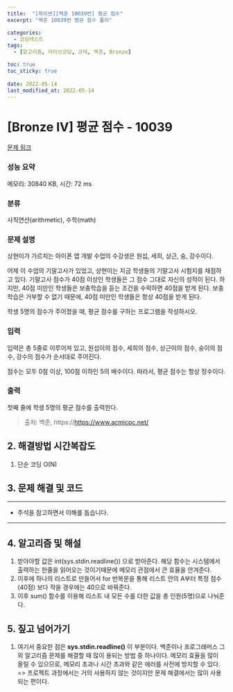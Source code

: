 ```yaml
---
title:  "[파이썬][백준 10039번] 평균 점수"
excerpt: "백준 10039번 평균 점수 풀이"

categories:
  - 코딩테스트
tags:
  - [알고리즘, 라이브코딩, 코테, 백준, Bronze]

toc: true
toc_sticky: true
 
date: 2022-05-14
last_modified_at: 2022-05-14
---
```



# [Bronze IV] 평균 점수 - 10039 

[문제 링크](https://www.acmicpc.net/problem/10039) 

### 성능 요약

메모리: 30840 KB, 시간: 72 ms

### 분류

사칙연산(arithmetic), 수학(math)

### 문제 설명

<p>상현이가 가르치는 아이폰 앱 개발 수업의 수강생은 원섭, 세희, 상근, 숭, 강수이다.</p>

<p>어제 이 수업의 기말고사가 있었고, 상현이는 지금 학생들의 기말고사 시험지를 채점하고 있다. 기말고사 점수가 40점 이상인 학생들은 그 점수 그대로 자신의 성적이 된다. 하지만, 40점 미만인 학생들은 보충학습을 듣는 조건을 수락하면 40점을 받게 된다. 보충학습은 거부할 수 없기 때문에, 40점 미만인 학생들은 항상 40점을 받게 된다.</p>

<p>학생 5명의 점수가 주어졌을 때, 평균 점수를 구하는 프로그램을 작성하시오.</p>

### 입력 

 <p>입력은 총 5줄로 이루어져 있고, 원섭이의 점수, 세희의 점수, 상근이의 점수, 숭이의 점수, 강수의 점수가 순서대로 주어진다.</p>

<p>점수는 모두 0점 이상, 100점 이하인 5의 배수이다. 따라서, 평균 점수는 항상 정수이다. </p>

### 출력 

 <p>첫째 줄에 학생 5명의 평균 점수를 출력한다.</p>



> 출처: 백준, https://https://www.acmicpc.net/

## 2. 해결방법 시간복잡도
1. 단순 코딩 O(N)


## 3. 문제 해결 및 코드
--- 

<script src="https://gist.github.com/godhin/64c86f6b02704ed18b4027e170747a74.js"></script>

- 주석을 참고하면서 이해를 돕습니다.
---

## 4. 알고리즘 및 해설

1. 받아야할 값은 int(sys.stdin.readline()) 으로 받아준다. 해당 함수는 시스템에서 출력하는 한줄을 읽어오는 것이기때문에 메모리 관점에서 큰 효율을 안겨준다. 
2. 이후에 하나의 리스트로 만들어서 for 반복문을 통해 리스트 안의 A부터 특정 점수 (40점) 보다 작을 경우에는 40으로 바꿔준다.
3. 이후 sum() 함수를 이용해 리스트 내 모든 수를 더한 값을 총 인원(5명)으로 나눠준다.


## 5. 짚고 넘어가기

1. 여기서 중요한 점은 **sys.stdin.readline()** 이 부분이다. 백준이나 프로그래머스 그 외 알고리즘 문제를 해결할 때 많이 용되는 방법 중 하나이다. 메모리 효율을 많이 올릴 수 있으므로, 메모리 초과나 시간 초과와 같은 에러를 사전에 방지할 수 있다. => 프로젝트 과정에서는 거의 사용하지 않는 것이지만 문제 해결에서는 많이 사용되는 편이다.